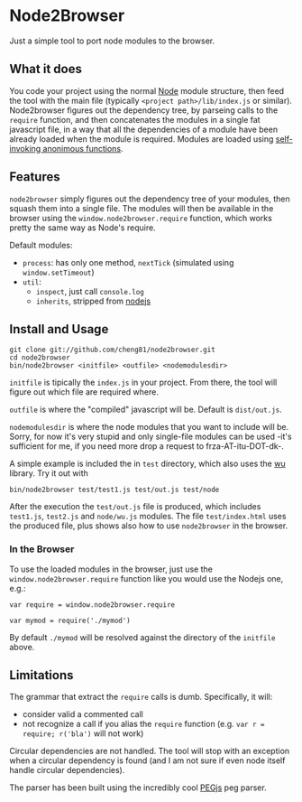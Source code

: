 # Node2Browser

Just a simple tool to port node modules to the browser.

## What it does

You code your project using the normal [Node](http://www.nodejs.org/) module structure, then feed the tool with the main file (typically `<project path>/lib/index.js` or similar). Node2browser figures out the dependency tree, by parseing calls to the `require` function, and then concatenates the modules in a single fat javascript file, in a way that all the dependencies of a module have been already loaded when the module is required.
Modules are loaded using [self-invoking anonimous functions](http://blog.themeforest.net/tutorials/ask-jw-decoding-self-invoking-anonymous-functions/).

## Features

`node2browser` simply figures out the dependency tree of your modules, then squash them into a single file.
The modules will then be available in the browser using the `window.node2browser.require` function, 
which works pretty the same way as Node's require.

Default modules:

  - `process`: has only one method, `nextTick` (simulated using `window.setTimeout`)
  - `util`:
     - `inspect`, just call `console.log`
     - `inherits`, stripped from [nodejs](http://www.nodejs.org/)

## Install and Usage

    git clone git://github.com/cheng81/node2browser.git
    cd node2browser
    bin/node2browser <initfile> <outfile> <nodemodulesdir>

`initfile` is tipically the `index.js` in your project. From there, the tool will figure out which file are
required where.

`outfile` is where the "compiled" javascript will be. Default is `dist/out.js`.

`nodemodulesdir` is where the node modules that you want to include will be.
Sorry, for now it's very stupid and only single-file modules can be used -it's sufficient for me, if you need more drop a request to frza-AT-itu-DOT-dk-.

A simple example is included the in `test` directory, which also uses the [wu](http://fitzgen.github.com/wu.js/) library. Try it out with

    bin/node2browser test/test1.js test/out.js test/node

After the execution the `test/out.js` file is produced, which includes `test1.js`, `test2.js` and `node/wu.js` modules. The file `test/index.html` uses the produced file, plus shows also how to use `node2browser` in the browser.

### In the Browser

To use the loaded modules in the browser, just use the `window.node2browser.require` function like you would use the Nodejs one, e.g.:

    var require = window.node2browser.require

    var mymod = require('./mymod')

By default `./mymod` will be resolved against the directory of the `initfile` above.

## Limitations

The grammar that extract the `require` calls is dumb. Specifically, it will:

 - consider valid a commented call
 - not recognize a call if you alias the `require` function (e.g. `var r = require; r('bla')` will not work)

Circular dependencies are not handled. The tool will stop with an exception when a circular dependency is found (and I am not sure if even node itself handle circular dependencies).

The parser has been built using the incredibly cool [PEGjs](http://pegjs.majda.cz/) peg parser.